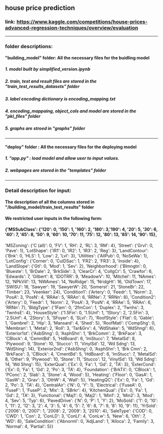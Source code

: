 ## house price prediction
### link: https://www.kaggle.com/competitions/house-prices-advanced-regression-techniques/overview/evaluation
--------
### folder descriptions: 
#### "building_model" folder: All the necessary files for the buidling model
##### 1. model built by simplified_version.ipynb
##### 2. train, test and result files are stored in the "train_test_results_datasets" folder
##### 3. label encoding dictionary is encoding_mapping.txt
##### 4. encoding_mappaing, object_cols and model are stored in the "pkl_files" folder
##### 5. graphs are stroed in "graphs" folder
--------
#### "deploy" folder : All the necessary files for the deploying model
##### 1. "app.py" : load model and allow user to input values. 
##### 2. webpages are stored in the "templates" folder
--------
### Detail description for input:
#### The description of all the columns stored in "/building_model/train_test_results" folder
#### We restricted user inputs in the following form:
#### {'MSSubClass': {'120': 0, '150': 1, '160': 2, '180': 3,'190': 4, '20': 5, '30': 6, '40': 7, '45': 8, '50': 9, '60': 10, '70': 11, '75': 12, '80': 13, '85': 14, '90': 15},
 'MSZoning': {'C (all)': 0, 'FV': 1, 'RH': 2, 'RL': 3, 'RM': 4},
 'Street': {'Grvl': 0, 'Pave': 1},
 'LotShape': {'IR1': 0, 'IR2': 1, 'IR3': 2, 'Reg': 3},
 'LandContour': {'Bnk': 0, 'HLS': 1, 'Low': 2, 'Lvl': 3},
 'Utilities': {'AllPub': 0, 'NoSeWa': 1},
 'LotConfig': {'Corner': 0, 'CulDSac': 1, 'FR2': 2, 'FR3': 3, 'Inside': 4},
 'LandSlope': {'Gtl': 0, 'Mod': 1, 'Sev': 2},
 'Neighborhood': {'Blmngtn': 0,
  'Blueste': 1,
  'BrDale': 2,
  'BrkSide': 3,
  'ClearCr': 4,
  'CollgCr': 5,
  'Crawfor': 6,
  'Edwards': 7,
  'Gilbert': 8,
  'IDOTRR': 9,
  'MeadowV': 10,
  'Mitchel': 11,
  'NAmes': 12,
  'NPkVill': 13,
  'NWAmes': 14,
  'NoRidge': 15,
  'NridgHt': 16,
  'OldTown': 17,
  'SWISU': 18,
  'Sawyer': 19,
  'SawyerW': 20,
  'Somerst': 21,
  'StoneBr': 22,
  'Timber': 23,
  'Veenker': 24},
 'Condition1': {'Artery': 0,
  'Feedr': 1,
  'Norm': 2,
  'PosA': 3,
  'PosN': 4,
  'RRAe': 5,
  'RRAn': 6,
  'RRNe': 7,
  'RRNn': 8},
 'Condition2': {'Artery': 0,
  'Feedr': 1,
  'Norm': 2,
  'PosA': 3,
  'PosN': 4,
  'RRAe': 5,
  'RRAn': 6,
  'RRNn': 7},
 'BldgType': {'1Fam': 0, '2fmCon': 1, 'Duplex': 2, 'Twnhs': 3, 'TwnhsE': 4},
 'HouseStyle': {'1.5Fin': 0,
  '1.5Unf': 1,
  '1Story': 2,
  '2.5Fin': 3,
  '2.5Unf': 4,
  '2Story': 5,
  'SFoyer': 6,
  'SLvl': 7},
 'RoofStyle': {'Flat': 0,
  'Gable': 1,
  'Gambrel': 2,
  'Hip': 3,
  'Mansard': 4,
  'Shed': 5},
 'RoofMatl': {'CompShg': 0,
  'Membran': 1,
  'Metal': 2,
  'Roll': 3,
  'Tar&Grv': 4,
  'WdShake': 5,
  'WdShngl': 6},
 'Exterior1st': {'AsbShng': 0,
  'AsphShn': 1,
  'BrkComm': 2,
  'BrkFace': 3,
  'CBlock': 4,
  'CemntBd': 5,
  'HdBoard': 6,
  'ImStucc': 7,
  'MetalSd': 8,
  'Plywood': 9,
  'Stone': 10,
  'Stucco': 11,
  'VinylSd': 12,
  'Wd Sdng': 13,
  'WdShing': 14},
 'Exterior2nd': {'AsbShng': 0,
  'AsphShn': 1,
  'Brk Cmn': 2,
  'BrkFace': 3,
  'CBlock': 4,
  'CmentBd': 5,
  'HdBoard': 6,
  'ImStucc': 7,
  'MetalSd': 8,
  'Other': 9,
  'Plywood': 10,
  'Stone': 11,
  'Stucco': 12,
  'VinylSd': 13,
  'Wd Sdng': 14,
  'Wd Shng': 15},
 'ExterQual': {'Ex': 0, 'Fa': 1, 'Gd': 2, 'TA': 3},
 'ExterCond': {'Ex': 0, 'Fa': 1, 'Gd': 2, 'Po': 3, 'TA': 4},
 'Foundation': {'BrkTil': 0,
  'CBlock': 1,
  'PConc': 2,
  'Slab': 3,
  'Stone': 4,
  'Wood': 5},
 'Heating': {'Floor': 0,
  'GasA': 1,
  'GasW': 2,
  'Grav': 3,
  'OthW': 4,
  'Wall': 5},
 'HeatingQC': {'Ex': 0, 'Fa': 1, 'Gd': 2, 'Po': 3, 'TA': 4},
 'CentralAir': {'N': 0, 'Y': 1},
 'Electrical': {'FuseA': 0, 'FuseF': 1, 'FuseP': 2, 'Mix': 3, 'SBrkr': 4},
 'KitchenQual': {'Ex': 0, 'Fa': 1, 'Gd': 2, 'TA': 3},
 'Functional': {'Maj1': 0,
  'Maj2': 1,
  'Min1': 2,
  'Min2': 3,
  'Mod': 4,
  'Sev': 5,
  'Typ': 6},
 'PavedDrive': {'N': 0, 'P': 1, 'Y': 2},
 'MoSold': {'1': 0,
  '10': 1,
  '11': 2,
  '12': 3,
  '2': 4,
  '3': 5,
  '4': 6,
  '5': 7,
  '6': 8,
  '7': 9,
  '8': 10,
  '9': 11},
 'YrSold': {'2006': 0, '2007': 1, '2008': 2, '2009': 3, '2010': 4},
 'SaleType': {'COD': 0,
  'CWD': 1,
  'Con': 2,
  'ConLD': 3,
  'ConLI': 4,
  'ConLw': 5,
  'New': 6,
  'Oth': 7,
  'WD': 8},
 'SaleCondition': {'Abnorml': 0,
  'AdjLand': 1,
  'Alloca': 2,
  'Family': 3,
  'Normal': 4,
  'Partial': 5}}